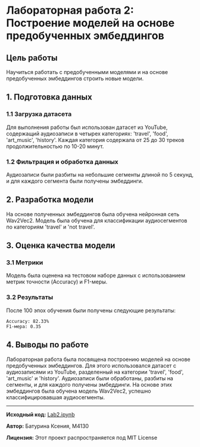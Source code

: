 # Лабораторная работа 2: Построение моделей на основе предобученных эмбеддингов

## Цель работы
Научиться работать с предобученными моделями и на основе предобученных эмбеддингов строить новые модели.

## 1. Подготовка данных

### 1.1 Загрузка датасета
Для выполнения работы был использован датасет из YouTube, содержащий аудиозаписи в четырех категориях: 'travel', 'food', 'art_music', 'history'. Каждая категория содержала от 25 до 30 треков продолжительностью по 10-20 минут.

### 1.2 Фильтрация и обработка данных
Аудиозаписи были разбиты на небольшие сегменты длиной по 5 секунд, и для каждого сегмента были получены эмбеддинги.

## 2. Разработка модели
На основе полученных эмбеддингов была обучена нейронная сеть Wav2Vec2. Модель была обучена для классификации аудиосегментов по категориям 'travel' и 'not travel'.

## 3. Оценка качества модели
### 3.1 Метрики
Модель была оценена на тестовом наборе данных с использованием метрик точности (Accuracy) и F1-меры.

### 3.2 Результаты
После 100 эпох обучения были получены следующие результаты:
```plaintext
Accuracy: 82.33%
F1-мера: 0.35
```

## 4. Выводы по работе
Лабораторная работа была посвящена построению моделей на основе предобученных эмбеддингов. Для этого использовался датасет с аудиозаписями из YouTube, разделенный на категории 'travel', 'food', 'art_music' и 'history'. Аудиозаписи были обработаны, разбиты на сегменты, и для каждого получены эмбеддинги.
На основе этих эмбеддингов была обучена модель Wav2Vec2, успешно классифицировавшая аудиосегменты.


---

**Исходный код:** [Lab2.ipynb](lab2/Lab2.ipynb)

**Автор:** Батурина Ксения, M4130

**Лицензия:** Этот проект распространяется под MIT License
